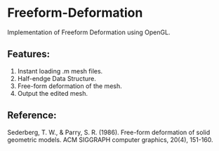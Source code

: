 # Freeform-Deformation
Implementation of Freeform Deformation using OpenGL. 

## Features:
1. Instant loading .m mesh files.
2. Half-endge Data Structure.
3. Free-form deformation of the mesh.
4. Output the edited mesh.

## Reference:
Sederberg, T. W., & Parry, S. R. (1986). Free-form deformation of solid geometric models. ACM SIGGRAPH computer graphics, 20(4), 151-160.
